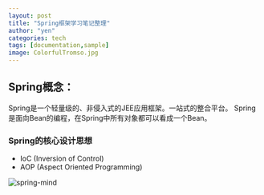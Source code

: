 ```yaml
---
layout: post
title: "Spring框架学习笔记整理"
author: "yen"
categories: tech
tags: [documentation,sample]
image: ColorfulTromso.jpg
---
```

## Spring概念：  
 Spring是一个轻量级的、非侵入式的JEE应用框架。一站式的整合平台。
 Spring是面向Bean的编程，在Spring中所有对象都可以看成一个Bean。

### Spring的核心设计思想
- IoC (Inversion of Control)
- AOP (Aspect  Oriented Programming)  

![spring-mind](http://p6ch8daxu.bkt.clouddn.com/18-3-29/82044033.jpg)
